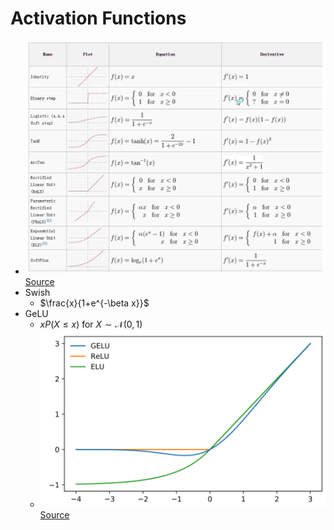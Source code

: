 # Activation Functions
- ![activations.png](activations.png)[Source](https://medium.com/the-modern-scientist/an-overview-of-activation-functions-in-deep-learning-97a85ac00460)
- Swish
  - $\frac{x}{1+e^{-\beta x}}$
- GeLU
  - $xP(X \leq x)$ for $X \sim \mathcal{N}(0,1)$
  - ![gelu.png](gelu.png)[Source](https://paperswithcode.com/method/gelu)